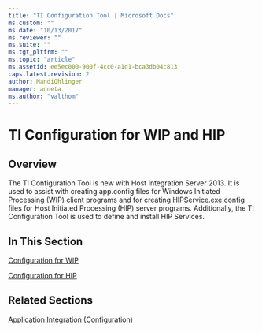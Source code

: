 ```yaml
---
title: "TI Configuration Tool | Microsoft Docs"
ms.custom: ""
ms.date: "10/13/2017"
ms.reviewer: ""
ms.suite: ""
ms.tgt_pltfrm: ""
ms.topic: "article"
ms.assetid: ee5ec000-900f-4cc0-a1d1-bca3db04c813
caps.latest.revision: 2
author: MandiOhlinger
manager: anneta
ms.author: "valthom"
---
```

# TI Configuration for WIP and HIP
## Overview
The TI Configuration Tool is new with Host Integration Server 2013. It is used to assist with creating app.config files for Windows Initiated Processing (WIP) client programs and for creating HIPService.exe.config files for Host Initiated Processing (HIP) server programs. Additionally, the TI Configuration Tool is used to define and install HIP Services.
## In This Section
[Configuration for WIP](../core/configuration-for-wip.md)

[Configuration for HIP](../core/configuration-for-hip.md)
## Related Sections
[Application Integration (Configuration)](../core/application-integration-configuration.md)
